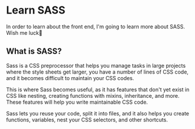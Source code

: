 # Learn SASS

In order to learn about the front end, I'm going to learn more about SASS. Wish me luck🥳



## What is SASS?

Sass is a CSS preprocessor that helps you manage tasks in large projects where the style sheets get larger, you have a number of lines of CSS code, and it becomes difficult to maintain your CSS codes.

This is where Sass becomes useful, as it has features that don't yet exist in CSS like nesting, creating functions with mixins, inheritance, and more. These features will help you write maintainable CSS code.

Sass lets you reuse your code, split it into files, and it also helps you create functions, variables, nest your CSS selectors, and other shortcuts.



